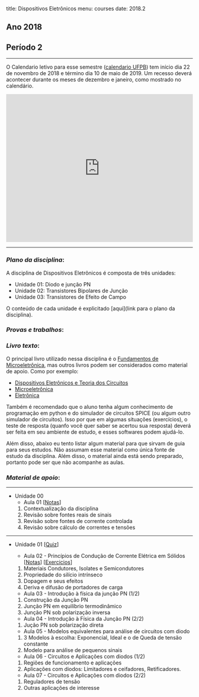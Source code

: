 title: Dispositivos Eletrônicos
menu: courses
date: 2018.2

## Ano 2018
## Período 2

---
O Calendario letivo para esse semestre ([calendario UFPB](http://www.prg.ufpb.br/prg/codesc/documentos/calendario-academico/academico-campi-i-e-iv-2018-2.pdf/view)) tem início dia 22 de novembro de 2018 e término dia 10 de maio de 2019. Um recesso deverá acontecer durante os meses de dezembro e janeiro, como mostrado no calendário.

<iframe src="https://calendar.google.com/calendar/embed?showNav=0&amp;showDate=0&amp;showPrint=0&amp;showCalendars=0&amp;showTz=0&amp;mode=AGENDA&amp;height=400&amp;wkst=1&amp;hl=pt_BR&amp;bgcolor=%23FFFFFF&amp;src=eoc52gqg65oj86hkark8gs8lo0%40group.calendar.google.com&amp;color=%23182C57&amp;ctz=America%2FFortaleza" style="border-width:0" width="100%" height="400" frameborder="0" scrolling="no"></iframe>

---
### *Plano da disciplina*:
A disciplina de Dispositivos Eletrônicos é composta de três unidades:

* Unidade 01: Diodo e junção PN
* Unidade 02: Transistores Bipolares de Junção
* Unidade 03: Transistores de Efeito de Campo

O conteúdo de cada unidade é explicitado [aqui](link para o plano da disciplina).

### *Provas e trabalhos*:

### *Livro texto*:
O principal livro utilizado nessa disciplina é o [Fundamentos de Microeletrônica](https://www.grupogen.com.br/fundamentos-de-microeletronica), mas outros livros podem ser considerados como material de apoio. Como por exemplo:

* [Dispositivos Eletrônicos e Teoria dos Circuitos](https://www.amazon.com.br/Dispositivos-Eletr%C3%B4nicos-Teoria-dos-Circuitos/dp/8564574217/ref=pd_sim_14_5?_encoding=UTF8&pd_rd_i=8564574217&pd_rd_r=97decd31-cc49-11e8-9fea-e722222b4194&pd_rd_w=NXVIW&pd_rd_wg=7GGcH&pf_rd_i=desktop-dp-sims&pf_rd_m=A1ZZFT5FULY4LN&pf_rd_p=d515db61-e263-47cd-b9d9-b33c1db68903&pf_rd_r=1E70EA5A5BA7793ZFWVA&pf_rd_s=desktop-dp-sims&pf_rd_t=40701&psc=1&refRID=1E70EA5A5BA7793ZFWVA)
* [Microeletrônica](https://www.amazon.com.br/Microeletr%C3%B4nica-Adel-S-Sedra/dp/8576050226?__mk_pt_BR=%C3%85M%C3%85%C5%BD%C3%95%C3%91&keywords=microeletronica+sedra&qid=1539147863&s=STRING%28br-books-storename%29&sr=1-1&ref=sr_1_1)
* [Eletrônica](https://www.amazon.com.br/Eletr%C3%B4nica-1-Albert-Malvino/dp/8580555760/ref=pd_lpo_sbs_14_img_0/130-9291838-9191529?_encoding=UTF8&psc=1&refRID=0YRZRHXATWXFTZQXD6QR)

Também é recomendado que o aluno tenha algum conhecimento de programação em python e do simulador de circuitos SPICE (ou algum outro simulador de circuitos). Isso por que em algumas situações (exercícios), o teste de resposta (quanfo você quer saber se acertou sua resposta) deverá ser feita em seu ambiente de estudo, e esses softwares podem ajudá-lo.

Além disso, abaixo eu tento listar algum material para que sirvam de guia para seus estudos. Não assumam esse material como única fonte de estudo da disciplina. Além disso, o material ainda está sendo preparado, portanto pode ser que não acompanhe as aulas.

### *Material de apoio*:
---
* Unidade 00
  * Aula 01
  [[Notas](/dispositivos/aula_01)]
  <!-- [[Exercicios](/dispositivos/exercicios_01)] -->
  <!-- [[Video](https://youtu.be/MK8FGIqITEI)] -->
    1. Contextualização da disciplina
    2. Revisão sobre fontes reais de sinais
    3. Revisão sobre fontes de corrente controlada
    4. Revisão sobre cálculo de correntes e tensões

---
* Unidade 01
  [[Quiz](/dispositivos/quiz)]

  * Aula 02 - Princípios de Condução de Corrente Elétrica em Sólidos
  [[Notas](/dispositivos/aula_02)]
  [[Exercicios](/dispositivos/exercicios_02)]
  <!-- [[Video](https://youtu.be/MK8FGIqITEI)] -->
    1. Materiais Condutores, Isolates e Semicondutores
    2. Propriedade do silício intrínseco
    3. Dopagem e seus efeitos
    4. Deriva e difusão de portadores de carga

  * Aula 03 - Introdução à física da junção PN (1/2)
  <!-- [[Notas](/dispositivos/aula_02)] -->
  <!-- [[Exercicios](/dispositivos/exercicios_02)] -->
  <!-- [[Video](https://youtu.be/MK8FGIqITEI)] -->
    1. Construção da Junção PN
    2. Junção PN em equilíbrio termodinâmico
    3. Junção PN sob polarização inversa

  * Aula 04 - Introdução à Física da Junção PN (2/2)
  <!-- [[Notas](/dispositivos/aula_02)] -->
  <!-- [[Exercicios](/dispositivos/exercicios_02)] -->
  <!-- [[Video](https://youtu.be/MK8FGIqITEI)] -->
    1. Jução PN sob polarização direta

  * Aula 05 - Modelos equivalentes para análise de circuitos com diodo
  <!-- [[Notas](/dispositivos/aula_02)] -->
  <!-- [[Exercicios](/dispositivos/exercicios_02)] -->
  <!-- [[Video](https://youtu.be/MK8FGIqITEI)] -->
    1. 3 Modelos à escolha: Exponencial, Ideal e o de Queda de tensão constante
    2. Modelo para análise de pequenos sinais

  * Aula 06 - Circuitos e Aplicações com diodos (1/2)
  <!-- [[Notas](/dispositivos/aula_02)] -->
  <!-- [[Exercicios](/dispositivos/exercicios_02)] -->
  <!-- [[Video](https://youtu.be/MK8FGIqITEI)] -->
    1. Regiões de funcionamento e aplicações
    2. Aplicações com diodos: Limitadores e ceifadores, Retificadores.

  * Aula 07 - Circuitos e Aplicações com diodos (2/2)
  <!-- [[Notas](/dispositivos/aula_02)] -->
  <!-- [[Exercicios](/dispositivos/exercicios_02)] -->
  <!-- [[Video](https://youtu.be/MK8FGIqITEI)] -->
    1. Reguladores de tensão
    2. Outras aplicações de interesse
